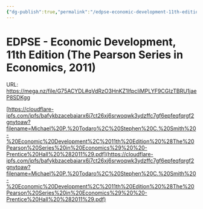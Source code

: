```yaml
---
{"dg-publish":true,"permalink":"/edpse-economic-development-11th-edition-the-pearson-series-in-economics-2011/","tags":["Book"]}
---
```


# EDPSE - Economic Development, 11th Edition (The Pearson Series in Economics, 2011)
URL: https://mega.nz/file/G75ACYDL#qVdRzO3HnKZ1lfpcIiMPLYF9CGIzTBRU1jaeP8SDKgg

[https://cloudflare-ipfs.com/ipfs/bafykbzacebaiarx6j7ct26xj6srwoqwk3ydzffc7gf6epfeqfqrgf2gnytoaw?filename=Michael%20P.%20Todaro%2C%20Stephen%20C.%20Smith%20-%20Economic%20Development%2C%2011th%20Edition%20%28The%20Pearson%20Series%20in%20Economics%29%20%20-Prentice%20Hall%20%282011%29.pdf](https://cloudflare-ipfs.com/ipfs/bafykbzacebaiarx6j7ct26xj6srwoqwk3ydzffc7gf6epfeqfqrgf2gnytoaw?filename=Michael%20P.%20Todaro%2C%20Stephen%20C.%20Smith%20-%20Economic%20Development%2C%2011th%20Edition%20%28The%20Pearson%20Series%20in%20Economics%29%20%20-Prentice%20Hall%20%282011%29.pdf)